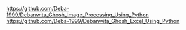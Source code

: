 https://github.com/Deba-1999/Debanwita_Ghosh_Image_Processing_Using_Python
https://github.com/Deba-1999/Debanwita_Ghosh_Excel_Using_Python
